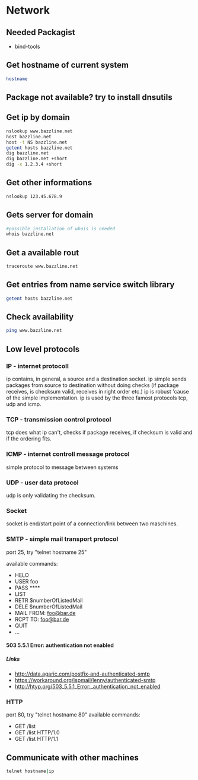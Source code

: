 # Network

## Needed Packagist

* bind-tools

## Get hostname of current system

```bash
hostname
```

## Package not available? try to install dnsutils

## Get ip by domain

```bash
nslookup www.bazzline.net
host bazzline.net
host -t NS bazzline.net
getent hosts bazzline.net
dig bazzline.net
dig bazzline.net +short
dig -x 1.2.3.4 +short
```

## Get other informations

```bash
nslookup 123.45.678.9
```

## Gets server for domain

```bash
#possible installation of whois is needed
whois bazzline.net
```

## Get a available rout

```bash
traceroute www.bazzline.net
```

## Get entries from name service switch library

```bash
getent hosts bazzline.net
```

## Check availability

```bash
ping www.bazzline.net
```

## Low level protocols

### IP - internet protocoll

ip contains, in general, a source and a destination socket.
ip simple sends packages from source to destination without doing checks (if package receives, is checksum valid, receives in right order etc.)
ip is robust 'cause of the simple implementation.
ip is used by the three famost protocols tcp, udp and icmp.

### TCP - transmission control protocol

tcp does what ip can't, checks if package receives, if checksum is valid and if the ordering fits.

### ICMP - internet controll message protocol

simple protocol to message between systems

### UDP - user data protocol

udp is only validating the checksum.

### Socket

socket is end/start point of a connection/link between two maschines.

### SMTP - simple mail transport protocol

port 25, try "telnet hostname 25"

available commands:
- HELO
- USER foo
- PASS \*\*\*\*
- LIST
- RETR $numberOfListedMail
- DELE $numberOfListedMail
- MAIL FROM: foo@bar.de
- RCPT TO: foo@bar.de
- QUIT
- ...

#### 503 5.5.1 Error: authentication not enabled

##### Links

* http://data.agaric.com/postfix-and-authenticated-smtp
* https://workaround.org/ispmail/lenny/authenticated-smtp
* http://htyp.org/503_5.5.1_Error:_authentication_not_enabled

### HTTP

port 80, try "telnet hostname 80"
available commands:
- GET /list
- GET /list HTTP/1.0
- GET /list HTTP/1.1

## Communicate with other machines

```bash
telnet hostname|ip
```

